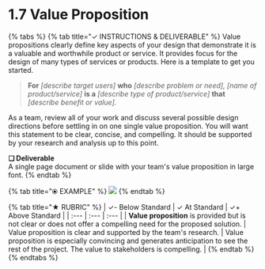 # 1.7 Value Proposition

{% tabs %}
{% tab title="✓  INSTRUCTIONS & DELIVERABLE" %}
Value propositions clearly define key aspects of your design that demonstrate it is a valuable and worthwhile product or service. It provides focus for the design of many types of services or products. Here is a template to get you started.

> **For** _\[describe target users\]_ **who** _\[describe problem or need\], \[name of product/service\]_ **is a** _\[describe type of product/service\]_ **that** _\[describe benefit or value\]._

As a team, review all of your work and discuss several possible design directions before settling in on one single value proposition. You will want this statement to be clear, concise, and compelling. It should be supported by your research and analysis up to this point.

**❏ Deliverable**  
A single page document or slide with your team's value proposition in large font.
{% endtab %}

{% tab title="⦿ EXAMPLE" %}
![](https://github.com/idewcomputing/project-chatbot-health/tree/05b79c907d317e02f09936002944a0bfdfbffd18/.gitbook/assets/valuepropositionexample2%20%281%29.png)
{% endtab %}

{% tab title="★  RUBRIC" %}
| ✓-  Below Standard | ✓  At Standard | ✓+  Above Standard |
| :--- | :--- | :--- |
| **Value proposition** is provided but is not clear or does not offer a compelling need for the proposed solution. | Value proposition is clear and supported by the team's research. | Value proposition is especially convincing and generates anticipation to see the rest of the project. The value to stakeholders is compelling. |
{% endtab %}
{% endtabs %}

